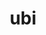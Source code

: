---
title: ubi
meaning: when
ch: [two, five, mt, mt1thru4, ss, ss1, 7r]
pos: conjunction
disambiguation: conjunction
repeat: yes
allmeanings: yes
six: y
---
